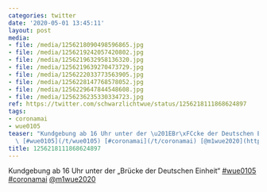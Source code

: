 ```yaml
---
categories: twitter
date: '2020-05-01 13:45:11'
layout: post
media:
- file: /media/1256218090498596865.jpg
- file: /media/1256219242057420802.jpg
- file: /media/1256219632958136320.jpg
- file: /media/1256219639270473729.jpg
- file: /media/1256222033773563905.jpg
- file: /media/1256228147768578052.jpg
- file: /media/1256229647844548608.jpg
- file: /media/1256236235330334723.jpg
ref: https://twitter.com/schwarzlichtwue/status/1256218111868624897
tags:
- coronamai
- wue0105
teaser: "Kundgebung ab 16 Uhr unter der \u201EBr\xFCcke der Deutschen Einheit\u201C\
  \ [#wue0105](/t/wue0105) [#coronamai](/t/coronamai) [@m1wue2020](https://twitter.com/m1wue2020) "
title: 1256218111868624897
---
```

Kundgebung ab 16 Uhr unter der „Brücke der Deutschen Einheit“ [#wue0105](/t/wue0105) [#coronamai](/t/coronamai) [@m1wue2020](https://twitter.com/m1wue2020) 